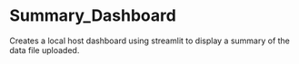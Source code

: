# Summary_Dashboard
Creates a local host dashboard using streamlit to display a summary of the data file uploaded.
